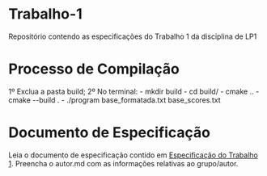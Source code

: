 # Trabalho-1
Repositório contendo as especificações do Trabalho 1 da disciplina de LP1
# Processo de Compilação
1º Exclua a pasta build;
2º No terminal:
    - mkdir build
    - cd build/
    - cmake ..
    - cmake --build .
    - ./program base_formatada.txt base_scores.txt
# Documento de Especificação

Leia o documento de especificação contido em [Especificação do Trabalho 1](https://docs.google.com/document/d/1aa51VNLQ_jpZaEuGkMz2KE8feAkE48-TENZ9eqn48nk/edit?usp=sharing). Preencha o autor.md com as informações relativas ao grupo/autor.
